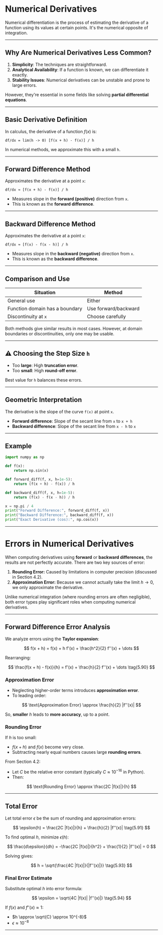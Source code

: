 # Numerical Derivatives

Numerical differentiation is the process of estimating the derivative of a function using its values at certain points. It's the numerical opposite of integration.

---

## Why Are Numerical Derivatives Less Common?

1. **Simplicity**: The techniques are straightforward.
2. **Analytical Availability**: If a function is known, we can differentiate it exactly.
3. **Stability Issues**: Numerical derivatives can be unstable and prone to large errors.

However, they're essential in some fields like solving **partial differential equations**.

---

## Basic Derivative Definition

In calculus, the derivative of a function $f(x)$ is:

```
df/dx = lim(h -> 0) [f(x + h) - f(x)] / h
```

In numerical methods, we approximate this with a small `h`.

---

## Forward Difference Method

Approximates the derivative at a point `x`:

```
df/dx ≈ [f(x + h) - f(x)] / h
```

* Measures slope in the **forward (positive)** direction from `x`.
* This is known as the **forward difference**.

---

## Backward Difference Method

Approximates the derivative at a point `x`:

```
df/dx ≈ [f(x) - f(x - h)] / h
```

* Measures slope in the **backward (negative)** direction from `x`.
* This is known as the **backward difference**.

---

## Comparison and Use

| Situation                      | Method               |
| ------------------------------ | -------------------- |
| General use                    | Either               |
| Function domain has a boundary | Use forward/backward |
| Discontinuity at `x`           | Choose carefully     |

Both methods give similar results in most cases. However, at domain boundaries or discontinuities, only one may be usable.

---

## ⚠️ Choosing the Step Size `h`

* Too **large**: High **truncation error**.
* Too **small**: High **round-off error**.

Best value for `h` balances these errors.

---

## Geometric Interpretation

The derivative is the slope of the curve `f(x)` at point `x`.

* **Forward difference**: Slope of the secant line from `x` to `x + h`
* **Backward difference**: Slope of the secant line from `x - h` to `x`

---

## Example 

```python
import numpy as np

def f(x):
    return np.sin(x)

def forward_diff(f, x, h=1e-5):
    return (f(x + h) - f(x)) / h

def backward_diff(f, x, h=1e-5):
    return (f(x) - f(x - h)) / h

x = np.pi / 4
print("Forward Difference:", forward_diff(f, x))
print("Backward Difference:", backward_diff(f, x))
print("Exact Derivative (cos):", np.cos(x))
```
---
# Errors in Numerical Derivatives

When computing derivatives using **forward** or **backward differences**, the results are not perfectly accurate. There are two key sources of error:

1. **Rounding Error:** Caused by limitations in computer precision (discussed in Section 4.2).
2. **Approximation Error:** Because we cannot actually take the limit $h \to 0$, we only approximate the derivative.

Unlike numerical integration (where rounding errors are often negligible), both error types play significant roles when computing numerical derivatives.

---

## Forward Difference Error Analysis

We analyze errors using the **Taylor expansion**:

$$
f(x + h) = f(x) + h f'(x) + \frac{h^2}{2} f''(x) + \dots
$$

Rearranging:

$$
\frac{f(x + h) - f(x)}{h} = f'(x) + \frac{h}{2} f''(x) + \dots \tag{5.90}
$$

### Approximation Error

* Neglecting higher-order terms introduces **approximation error**.
* To leading order:

$$
\text{Approximation Error} \approx \frac{h}{2} |f''(x)|
$$

So, **smaller** $h$ leads to **more accuracy**, up to a point.

### Rounding Error

If $h$ is too small:

* $f(x + h)$ and $f(x)$ become very close.
* Subtracting nearly equal numbers causes large **rounding errors**.

From Section 4.2:

* Let $C$ be the relative error constant (typically $C \approx 10^{-16}$ in Python).
* Then:

$$
\text{Rounding Error} \approx \frac{2C |f(x)|}{h}
$$

---

## Total Error

Let total error $\epsilon$ be the sum of rounding and approximation errors:

$$
\epsilon(h) = \frac{2C |f(x)|}{h} + \frac{h}{2} |f''(x)| \tag{5.91}
$$

To find optimal $h$, minimize $\epsilon(h)$:

$$
\frac{d\epsilon}{dh} = -\frac{2C |f(x)|}{h^2} + \frac{1}{2} |f''(x)| = 0
$$

Solving gives:

$$
h = \sqrt{\frac{4C |f(x)|}{|f''(x)|}} \tag{5.93}
$$

### Final Error Estimate

Substitute optimal $h$ into error formula:

$$
\epsilon = \sqrt{4C |f(x)| |f''(x)|} \tag{5.94}
$$

If $f(x)$ and $f''(x) \approx 1$:

* $h \approx \sqrt{C} \approx 10^{-8}$
* $\epsilon \approx 10^{-8}$

---


